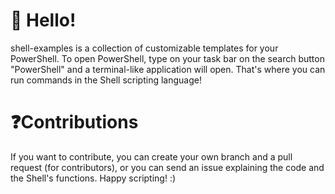 # :wave: Hello!
shell-examples is a collection of customizable templates for your PowerShell. 
To open PowerShell, type on your task bar on the search button "PowerShell" and a terminal-like application will open. That's where you can run commands in the Shell scripting language!
# ❓Contributions
If you want to contribute, you can create your own branch and a pull request (for contributors), or you can send an issue explaining the code and the Shell's functions.
Happy scripting! :)
